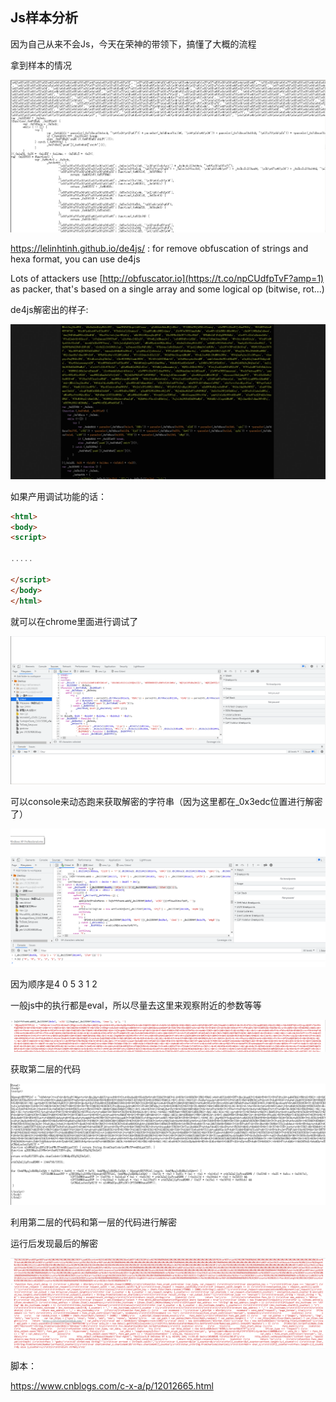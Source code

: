 ## Js样本分析

因为自己从来不会Js，今天在荣神的带领下，搞懂了大概的流程



拿到样本的情况

![image-20210902183018092](APT_Fin7_JS/image-20210902183018092.png)

https://lelinhtinh.github.io/de4js/ : for remove obfuscation of strings and hexa format, you can use de4js

Lots of attackers use [http://obfuscator.io](https://t.co/npCUdfpTvF?amp=1) as packer, that's based on a single array and some logical op (bitwise, rot...)



de4js解密出的样子:

![image-20210902183211401](APT_Fin7_JS/image-20210902183211401.png)



如果产用调试功能的话：

```html
<html>
<body>
<script>

.....

</script>
</body>
</html>
```



就可以在chrome里面进行调试了

![image-20210902183402272](APT_Fin7_JS/image-20210902183402272.png)



可以console来动态跑来获取解密的字符串（因为这里都在_0x3edc位置进行解密了）

![image-20210902183708091](APT_Fin7_JS/image-20210902183708091.png)

因为顺序是4 0 5 3 1 2



一般js中的执行都是eval，所以尽量去这里来观察附近的参数等等



![image-20210902183816703](APT_Fin7_JS/image-20210902183816703.png)

获取第二层的代码

![image-20210902183914400](APT_Fin7_JS/image-20210902183914400.png)

利用第二层的代码和第一层的代码进行解密

运行后发现最后的解密

![image-20210902184313103](APT_Fin7_JS/image-20210902184313103.png)



脚本：

https://www.cnblogs.com/c-x-a/p/12012665.html
